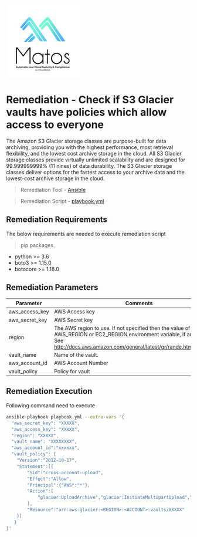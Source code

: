 [<img src="https://github.com/cloudmatos/Matos/blob/main/images/matos-logo.png" width="200" height="200">](https://www.cloudmatos.com/)

# Remediation - Check if S3 Glacier vaults have policies which allow access to everyone

The Amazon S3 Glacier storage classes are purpose-built for data archiving, providing you with the highest performance, most retrieval flexibility, and the lowest cost archive storage in the cloud. All S3 Glacier storage classes provide virtually unlimited scalability and are designed for 99.999999999% (11 nines) of data durability. The S3 Glacier storage classes deliver options for the fastest access to your archive data and the lowest-cost archive storage in the cloud.


> Remediation Tool   - [Ansible](https://www.ansible.com/)

> Remediation Script - [playbook.yml](playbook.yml)

## Remediation Requirements
The below requirements are needed to execute remediation script

> pip packages
- python >= 3.6
- boto3 >= 1.15.0
- botocore >= 1.18.0

## Remediation Parameters

| Parameter | Comments |
| ------ | ------ |
| aws_access_key | AWS Access key |
| aws_secret_key | AWS Secret key |
| region | The AWS region to use. If not specified then the value of the AWS_REGION or EC2_REGION environment variable, if any, is used. See http://docs.aws.amazon.com/general/latest/gr/rande.html#ec2_region |
| vault_name | Name of the vault. |
| aws_account_id | AWS Account Number |
| vault_policy | Policy for vault |


## Remediation Execution
Following command need to execute
```sh
ansible-playbook playbook.yml --extra-vars '{
  "aws_secret_key": "XXXXX",
  "aws_access_key": "XXXXX",
  "region": "XXXXX",
  "vault_name": "XXXXXXXX",
  "aws_account_id":"xxxxxx",
  "vault_policy": {
    "Version":"2012-10-17",
    "Statement":[{
        "Sid":"cross-account-upload",
        "Effect":"Allow",
        "Principal":{"AWS":"*"},
        "Action":[
            "glacier:UploadArchive","glacier:InitiateMultipartUpload","glacier:AbortMultipartUpload","glacier:CompleteMultipartUpload"
        ],
        "Resource":"arn:aws:glacier:<REGION>:<ACCOUNT>:vaults/XXXXX"
    }]
   }
}'
```
